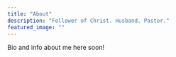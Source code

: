 ```yaml
---
title: "About"
description: "Follower of Christ. Husband. Pastor."
featured_image: ""
---
```


Bio and info about me here soon!
